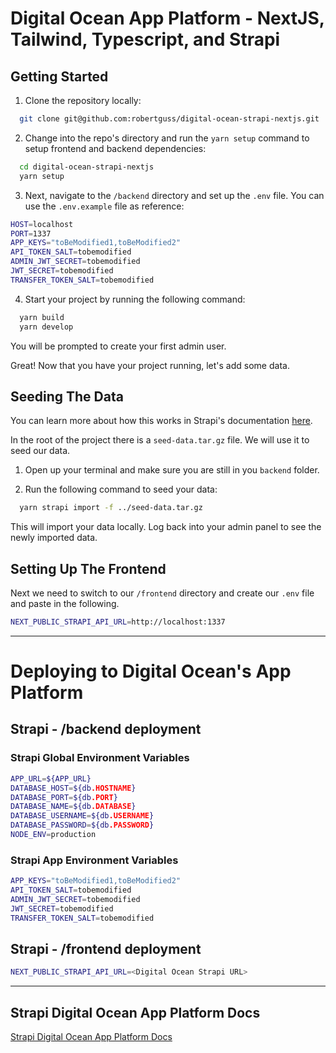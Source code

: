 # Digital Ocean App Platform - NextJS, Tailwind, Typescript, and Strapi

## Getting Started

1. Clone the repository locally:

```bash
  git clone git@github.com:robertguss/digital-ocean-strapi-nextjs.git
```

2. Change into the repo's directory and run the `yarn setup` command to setup frontend and backend dependencies:

```bash
  cd digital-ocean-strapi-nextjs
  yarn setup
```

3. Next, navigate to the `/backend` directory and set up the `.env` file. You can use the `.env.example` file as reference:

```bash
HOST=localhost
PORT=1337
APP_KEYS="toBeModified1,toBeModified2"
API_TOKEN_SALT=tobemodified
ADMIN_JWT_SECRET=tobemodified
JWT_SECRET=tobemodified
TRANSFER_TOKEN_SALT=tobemodified
```

4. Start your project by running the following command:

```bash
  yarn build
  yarn develop
```

You will be prompted to create your first admin user.

Great! Now that you have your project running, let's add some data.

## Seeding The Data

You can learn more about how this works in Strapi's documentation [here](https://docs.strapi.io/dev-docs/data-management).

In the root of the project there is a `seed-data.tar.gz` file. We will use it to seed our data.

1. Open up your terminal and make sure you are still in you `backend` folder.

2. Run the following command to seed your data:

```bash
  yarn strapi import -f ../seed-data.tar.gz
```

This will import your data locally. Log back into your admin panel to see the newly imported data.

## Setting Up The Frontend

Next we need to switch to our `/frontend` directory and create our `.env` file and paste in the following.

```bash
NEXT_PUBLIC_STRAPI_API_URL=http://localhost:1337
```

---

# Deploying to Digital Ocean's App Platform

## Strapi - /backend deployment

### Strapi Global Environment Variables

```bash
APP_URL=${APP_URL}
DATABASE_HOST=${db.HOSTNAME}
DATABASE_PORT=${db.PORT}
DATABASE_NAME=${db.DATABASE}
DATABASE_USERNAME=${db.USERNAME}
DATABASE_PASSWORD=${db.PASSWORD}
NODE_ENV=production
```

### Strapi App Environment Variables

```bash
APP_KEYS="toBeModified1,toBeModified2"
API_TOKEN_SALT=tobemodified
ADMIN_JWT_SECRET=tobemodified
JWT_SECRET=tobemodified
TRANSFER_TOKEN_SALT=tobemodified
```

## Strapi - /frontend deployment

```bash
NEXT_PUBLIC_STRAPI_API_URL=<Digital Ocean Strapi URL>
```

---

## Strapi Digital Ocean App Platform Docs

[Strapi Digital Ocean App Platform Docs](https://docs.strapi.io/dev-docs/deployment/digitalocean-app-platform#create-a-digitalocean-app)
